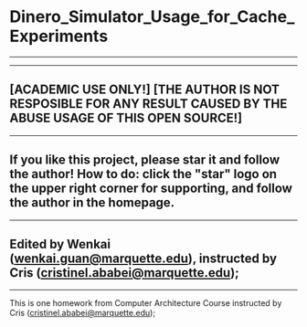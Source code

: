 # Dinero_Simulator_Usage_for_Cache_Experiments
--------------------------------------------------------------
--------------------------------------------------------------
[ACADEMIC USE ONLY!]
[THE AUTHOR IS NOT RESPOSIBLE FOR ANY RESULT CAUSED BY THE ABUSE USAGE OF THIS OPEN SOURCE!]
--------------------------------------------------------------
--------------------------------------------------------------
If you like this project, please star it and follow the author!
How to do: click the "star" logo on the upper right corner for supporting, and follow the author in the homepage.
--------------------------------------------------------------
--------------------------------------------------------------
Edited by Wenkai (wenkai.guan@marquette.edu), instructed by Cris (cristinel.ababei@marquette.edu);
--------------------------------------------------------------
--------------------------------------------------------------
This is one homework from Computer Architecture Course instructed by Cris (cristinel.ababei@marquette.edu);






